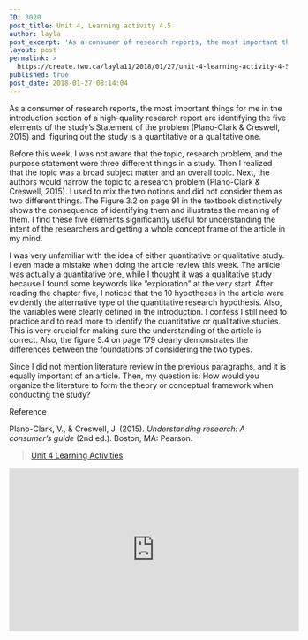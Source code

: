 ```yaml
---
ID: 3020
post_title: Unit 4, Learning activity 4.5
author: layla
post_excerpt: 'As a consumer of research reports, the most important things for me in the introduction section of a high-quality research report are identifying the five elements of the study&rsquo;s Statement of the problem (Plano-Clark &amp; Creswell, 2015) and&nbsp; figuring out the study is a quantitative or a qualitative one. Before this week, I was not &hellip; <p><a href="https://create.twu.ca/layla11/2018/01/27/unit-4-learning-activity-4-5/">Continue reading<span> "Unit 4, Learning activity 4.5"</span></a></p>'
layout: post
permalink: >
  https://create.twu.ca/layla11/2018/01/27/unit-4-learning-activity-4-5/
published: true
post_date: 2018-01-27 08:14:04
---
```

<p>As a consumer of research reports, the most important things for me in the introduction section of a high-quality research report are identifying the five elements of the study&#8217;s Statement of the problem (Plano-Clark &amp; Creswell, 2015) and  figuring out the study is a quantitative or a qualitative one.</p>
<p>Before this week, I was not aware that the topic, research problem, and the purpose statement were three different things in a study. Then I realized that the topic was a broad subject matter and an overall topic. Next, the authors would narrow the topic to a research problem (Plano-Clark &amp; Creswell, 2015). I used to mix the two notions and did not consider them as two different things. The Figure 3.2 on page 91 in the textbook distinctively shows the consequence of identifying them and illustrates the meaning of them. I find these five elements significantly useful for understanding the intent of the researchers and getting a whole concept frame of the article in my mind.</p>
<p>I was very unfamiliar with the idea of either quantitative or qualitative study. I even made a mistake when doing the article review this week. The article was actually a quantitative one, while I thought it was a qualitative study because I found some keywords like &#8220;exploration&#8221; at the very start. After reading the chapter five, I noticed that the 10 hypotheses in the article were evidently the alternative type of the quantitative research hypothesis. Also, the variables were clearly defined in the introduction. I confess I still need to practice and to read more to identify the quantitative or qualitative studies. This is very crucial for making sure the understanding of the article is correct. Also, the figure 5.4 on page 179 clearly demonstrates the differences between the foundations of considering the two types.</p>
<p>Since I did not mention literature review in the previous paragraphs, and it is equally important of an article. Then, my question is: How would you organize the literature to form the theory or conceptual framework when conducting the study?</p>
<p>Reference</p>
<p>Plano-Clark, V., &amp; Creswell, J. (2015). <em>Understanding research: A consumer’s guide</em> (2nd ed.). Boston, MA: Pearson.</p>
<blockquote class="wp-embedded-content" data-secret="qrEFlh7JZV"><p><a href="https://create.twu.ca/ldrs591-sp18/unit-4-learning-activities/">Unit 4 Learning Activities</a></p></blockquote>
<p><iframe class="wp-embedded-content" sandbox="allow-scripts" security="restricted" src="https://create.twu.ca/ldrs591-sp18/unit-4-learning-activities/embed/#?secret=qrEFlh7JZV" data-secret="qrEFlh7JZV" width="525" height="296" title="&#8220;Unit 4 Learning Activities&#8221; &#8212; Leadership 591: Scholarly Inquiry" frameborder="0" marginwidth="0" marginheight="0" scrolling="no"></iframe></p>
